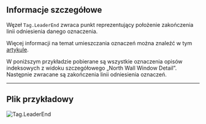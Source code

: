## Informacje szczegółowe
Węzeł `Tag.LeaderEnd` zwraca punkt reprezentujący położenie zakończenia linii odniesienia danego oznaczenia.

Więcej informacji na temat umieszczania oznaczeń można znaleźć w tym [artykule](https://help.autodesk.com/view/RVT/2025/PLK/?guid=GUID-555BB05A-3AFB-470D-BA3A-3A6C18ADD2A0).

W poniższym przykładzie pobierane są wszystkie oznaczenia opisów indeksowych z widoku szczegółowego „North Wall Window Detail”. Następnie zwracane są zakończenia linii odniesienia oznaczeń.
___
## Plik przykładowy

![Tag.LeaderEnd](./Revit.Elements.Tag.LeaderEnd_img.jpg)

